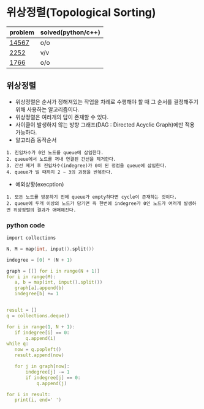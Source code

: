 # 위상정렬(Topological Sorting)

|problem|solved(python/c++)|
|---|---|
|[14567](https://www.acmicpc.net/problem/14567)|o/o|
|[2252](https://www.acmicpc.net/problem/2252)|v/v|
|[1766](https://www.acmicpc.net/problem/1766)|o/o|

## 위상정렬

 - 위상정렬은 순서가 정해져있는 작업을 차례로 수행해야 할 때 그 순서를 결정해주기 위해 사용하는 알고리즘이다.
 - 위상정렬은 여러개의 답이 존재할 수 있다.
 - 사이클이 발생하지 않는 방향 그래프(DAG : Directed Acyclic Graph)에만 적용 가능하다. 
 - 알고리즘 동작순서
 ~~~
 1. 진입차수가 0인 노드를 queue에 삽입한다.
 2. queue에서 노드를 꺼내 연결된 간선을 제거한다.
 3. 간선 제거 후 진입차수(indegree)가 0이 된 정점을 queue에 삽입한다.
 4. queue가 빌 때까지 2 ~ 3의 과정을 반복한다.
 ~~~
 
 - 예외상황(execption)
 ~~~
 1. 모든 노드를 방문하기 전에 queue가 empty하다면 cycle이 존재하는 것이다.
 2. queue에 두개 이상의 노드가 담기면 즉 한번에 indegree가 0인 노드가 여러개 발생하면 위상정렬의 결과가 애매해진다.
 ~~~ 
 
 ### python code
 
 ```c
 import collections

N, M = map(int, input().split())

indegree = [0] * (N + 1)

graph = [[] for i in range(N + 1)]
for i in range(M):
    a, b = map(int, input().split())
    graph[a].append(b)
    indegree[b] += 1


result = []
q = collections.deque()

for i in range(1, N + 1):
    if indegree[i] == 0:
        q.append(i)
while q:
    now = q.popleft()
    result.append(now)

    for j in graph[now]:
        indegree[j] -= 1
        if indegree[j] == 0:
            q.append(j)

for i in result:
    print(i, end=' ')
```

